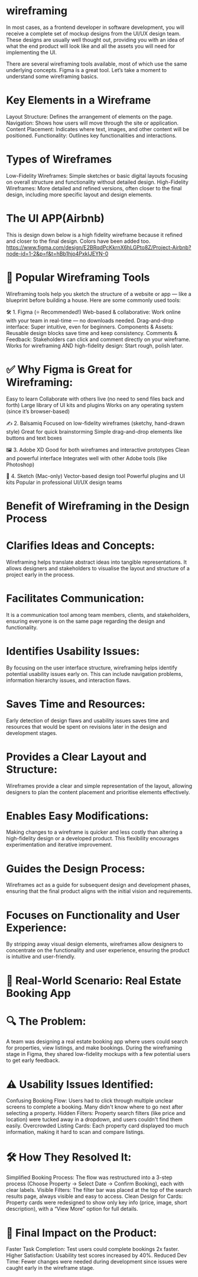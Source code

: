 # wireframing
In most cases, as a frontend developer in software development, you will receive a complete set of mockup designs from the UI/UX design team. These designs are usually well thought out, providing you with an idea of what the end product will look like and all the assets you will need for implementing the UI.

There are several wireframing tools available, most of which use the same underlying concepts. Figma is a great tool. Let’s take a moment to understand some wireframing basics.

# Key Elements in a Wireframe
Layout Structure: Defines the arrangement of elements on the page.
Navigation: Shows how users will move through the site or application.
Content Placement: Indicates where text, images, and other content will be positioned.
Functionality: Outlines key functionalities and interactions.

# Types of Wireframes
Low-Fidelity Wireframes: Simple sketches or basic digital layouts focusing on overall structure and functionality without detailed design.
High-Fidelity Wireframes: More detailed and refined versions, often closer to the final design, including more specific layout and design elements.

# The UI APP(Airbnb)
This is design down below is a high fidelity wireframe because it refined and closer to the final design. Colors have been added too. 
https://www.figma.com/design/E2BRqdPcKkrnX6hLGPto8Z/Project-Airbnb?node-id=1-2&p=f&t=hBb1hjo4PxkIJEYN-0

# 🎨 Popular Wireframing Tools
Wireframing tools help you sketch the structure of a website or app — like a blueprint before building a house. Here are some commonly used tools:

🛠️ 1. Figma (⭐ Recommended!)
Web-based & collaborative: Work online with your team in real-time — no downloads needed.
Drag-and-drop interface: Super intuitive, even for beginners.
Components & Assets: Reusable design blocks save time and keep consistency.
Comments & Feedback: Stakeholders can click and comment directly on your wireframe.
Works for wireframing AND high-fidelity design: Start rough, polish later.

# ✅ Why Figma is Great for Wireframing:
Easy to learn
Collaborate with others live (no need to send files back and forth)
Large library of UI kits and plugins
Works on any operating system (since it’s browser-based)

✍️ 2. Balsamiq
Focused on low-fidelity wireframes (sketchy, hand-drawn style)
Great for quick brainstorming
Simple drag-and-drop elements like buttons and text boxes

🖼️ 3. Adobe XD
Good for both wireframes and interactive prototypes
Clean and powerful interface
Integrates well with other Adobe tools (like Photoshop)

📐 4. Sketch (Mac-only)
Vector-based design tool
Powerful plugins and UI kits
Popular in professional UI/UX design teams

# Benefit of Wireframing in the Design Process
# Clarifies Ideas and Concepts:
   Wireframing helps translate abstract ideas into tangible representations. It allows designers and stakeholders to visualise the layout and structure of a project early in the process.
# Facilitates Communication: 
  It is a communication tool among team members, clients, and stakeholders, ensuring everyone is on the same page regarding the design and functionality.
# Identifies Usability Issues: 
  By focusing on the user interface structure, wireframing helps identify potential usability issues early on. This can include navigation problems, information hierarchy issues, and interaction flaws.
# Saves Time and Resources: 
  Early detection of design flaws and usability issues saves time and resources that would be spent on revisions later in the design and development stages.
# Provides a Clear Layout and Structure: 
  Wireframes provide a clear and simple representation of the layout, allowing designers to plan the content placement and prioritise elements effectively.
# Enables Easy Modifications: 
  Making changes to a wireframe is quicker and less costly than altering a high-fidelity design or a developed product. This flexibility encourages experimentation and iterative improvement.
# Guides the Design Process: 
  Wireframes act as a guide for subsequent design and development phases, ensuring that the final product aligns with the initial vision and requirements.
# Focuses on Functionality and User Experience: 
  By stripping away visual design elements, wireframes allow designers to concentrate on the functionality and user experience, ensuring the product is intuitive and user-friendly.

# 🧩 Real-World Scenario: Real Estate Booking App
# 🔍 The Problem:
  A team was designing a real estate booking app where users could search for properties, view listings, and make bookings. During the wireframing stage in Figma, they shared low-fidelity mockups with a few potential users to get early feedback.

# ⚠️ Usability Issues Identified:
Confusing Booking Flow: Users had to click through multiple unclear screens to complete a booking. Many didn't know where to go next after selecting a property.
Hidden Filters: Property search filters (like price and location) were tucked away in a dropdown, and users couldn't find them easily.
Overcrowded Listing Cards: Each property card displayed too much information, making it hard to scan and compare listings.

# 🛠️ How They Resolved It:
Simplified Booking Process: The flow was restructured into a 3-step process (Choose Property → Select Date → Confirm Booking), each with clear labels.
Visible Filters: The filter bar was placed at the top of the search results page, always visible and easy to access.
Clean Design for Cards: Property cards were redesigned to show only key info (price, image, short description), with a “View More” option for full details.

# 🎯 Final Impact on the Product:
Faster Task Completion: Test users could complete bookings 2x faster.
Higher Satisfaction: Usability test scores increased by 40%.
Reduced Dev Time: Fewer changes were needed during development since issues were caught early in the wireframe stage.
